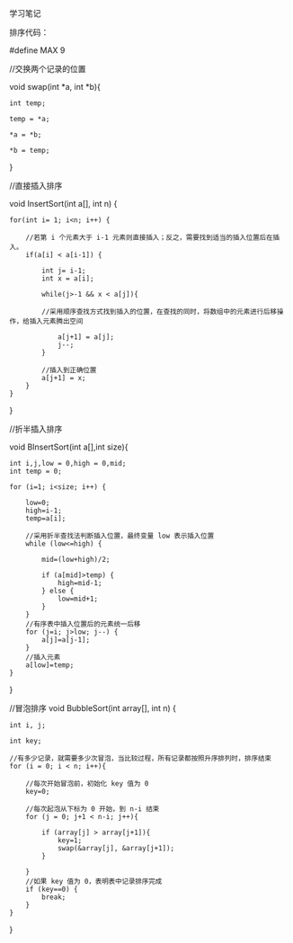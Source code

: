
学习笔记

排序代码：

#define MAX 9



//交换两个记录的位置

void swap(int *a, int *b){

    int temp;

    temp = *a;

    *a = *b;

    *b = temp;
}

//直接插入排序

void InsertSort(int a[], int n)
{

    for(int i= 1; i<n; i++) {

		//若第 i 个元素大于 i-1 元素则直接插入；反之，需要找到适当的插入位置后在插入。
        if(a[i] < a[i-1]) {

            int j= i-1;
            int x = a[i];

            while(j>-1 && x < a[j]){  

			//采用顺序查找方式找到插入的位置，在查找的同时，将数组中的元素进行后移操作，给插入元素腾出空间

                a[j+1] = a[j];
                j--;
            }

			//插入到正确位置
            a[j+1] = x;          
		}
    }
}

//折半插入排序

void BInsertSort(int a[],int size){

    int i,j,low = 0,high = 0,mid;
    int temp = 0;

    for (i=1; i<size; i++) {

        low=0;
        high=i-1;
        temp=a[i];

        //采用折半查找法判断插入位置，最终变量 low 表示插入位置
        while (low<=high) {

            mid=(low+high)/2;

            if (a[mid]>temp) {
                high=mid-1;
            } else {
                low=mid+1;
            }
        }
        //有序表中插入位置后的元素统一后移
        for (j=i; j>low; j--) {
            a[j]=a[j-1];
        }
		//插入元素
        a[low]=temp;
    }
}

//冒泡排序
void BubbleSort(int array[], int n)
{

	int i, j;

    int key;

    //有多少记录，就需要多少次冒泡，当比较过程，所有记录都按照升序排列时，排序结束
    for (i = 0; i < n; i++){

		//每次开始冒泡前，初始化 key 值为 0
        key=0;

        //每次起泡从下标为 0 开始，到 n-i 结束
        for (j = 0; j+1 < n-i; j++){

            if (array[j] > array[j+1]){
                key=1;
                swap(&array[j], &array[j+1]);
            }

        }
        //如果 key 值为 0，表明表中记录排序完成
        if (key==0) {
            break;
        }
    }
}

